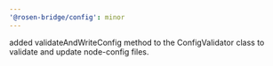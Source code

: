 ```yaml
---
'@rosen-bridge/config': minor
---
```


added validateAndWriteConfig method to the ConfigValidator class to validate and update node-config files.
